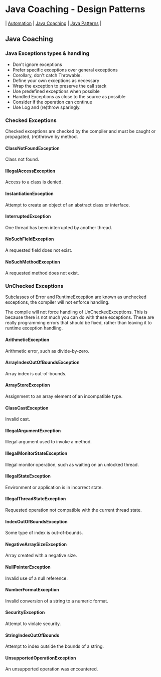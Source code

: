 # Java Coaching - Design Patterns
| [Automation](src/main/java/automation "Automated Testing with Java") | [Java Coaching](src/main/java/coaching "Coaching Java Idioms") | [Java Patterns](src/main/java/patterns "Design Patterns in Java") |

## Java Coaching

### Java Exceptions types & handling

- Don't ignore exceptions
- Prefer specific exceptions over general exceptions
- Corollary, don't catch Throwable.
- Define your own exceptions as necessary
- Wrap the exception to preserve the call stack
- Use predefined exceptions when possible
- Handled Exceptions as close to the source as possible
- Consider if the operation can continue 
- Use Log and (re)throw sparingly.

### Checked Exceptions

Checked exceptions are checked by the compiler and must be caught or propagated, (re)thrown by method.

#### ClassNotFoundException 
Class not found.

#### IllegalAccessException
Access to a class is denied.

#### InstantiationException	
Attempt to create an object of an abstract class or interface.

#### InterruptedException	
One thread has been interrupted by another thread.

#### NoSuchFieldException	
A requested field does not exist.

#### NoSuchMethodException	
A requested method does not exist.

### UnChecked Exceptions

Subclasses of Error and RuntimeException are known as unchecked exceptions, the compiler will not enforce handling.

The compile will not force handling of UnCheckedExceptions.
This is because there is not much you can do with these exceptions.
These are really programming errors that should be fixed, 
rather than leaving it to runtime exception handling.

#### ArithmeticException
Arithmetic error, such as divide-by-zero.
#### ArrayIndexOutOfBoundsException
Array index is out-of-bounds.
#### ArrayStoreException
Assignment to an array element of an incompatible type.
#### ClassCastException
Invalid cast.
#### IllegalArgumentException	
Illegal argument used to invoke a method.
#### IllegalMonitorStateException
Illegal monitor operation, such as waiting on an unlocked thread.
#### IllegalStateException
Environment or application is in incorrect state.
#### IllegalThreadStateException
Requested operation not compatible with the current thread state.
#### IndexOutOfBoundsException
Some type of index is out-of-bounds.
#### NegativeArraySizeException
Array created with a negative size.
#### NullPointerException
Invalid use of a null reference.
#### NumberFormatException
Invalid conversion of a string to a numeric format.
#### SecurityException
Attempt to violate security.
#### StringIndexOutOfBounds
Attempt to index outside the bounds of a string.
#### UnsupportedOperationException
An unsupported operation was encountered.
